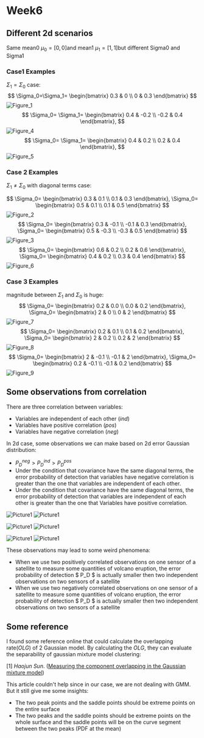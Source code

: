 # Week6

## Different 2d scenarios

Same mean0 $\mu_0 = [0,0]$and mean1 $\mu_1 = [1,1]$but different Sigma0 and Sigma1

### Case1 Examples

$\Sigma_1 = \Sigma_0$  case:
$$
\Sigma_0=\Sigma_1= \begin{bmatrix}
0.3 & 0 \\
0 & 0.3 
\end{bmatrix}
$$
![Figure_1](2dfigs/Figure_1.png)
$$
\Sigma_0= \Sigma_1= \begin{bmatrix}
0.4 & -0.2 \\
-0.2 & 0.4 
\end{bmatrix},
$$
![Figure_4](2dfigs/Figure_4.png)
$$
\Sigma_0= \Sigma_1= \begin{bmatrix}
0.4 & 0.2 \\
0.2 & 0.4 
\end{bmatrix},
$$
![Figure_5](2dfigs/Figure_5.png)
### Case 2 Examples

$\Sigma_1 \neq \Sigma_0$ with diagonal terms case:

$$
\Sigma_0= \begin{bmatrix}
0.3 & 0.1 \\
0.1 & 0.3 
\end{bmatrix},
\Sigma_0= \begin{bmatrix}
0.5 & 0.1 \\
0.1 & 0.5 
\end{bmatrix}
$$
![Figure_2](2dfigs\Figure_2.png)
$$
\Sigma_0= \begin{bmatrix}
0.3 & -0.1 \\
-0.1 & 0.3 
\end{bmatrix},
\Sigma_0= \begin{bmatrix}
0.5 & -0.3 \\
-0.3 & 0.5 
\end{bmatrix}
$$
![Figure_3](2dfigs\Figure_3.png)
$$
\Sigma_0= \begin{bmatrix}
0.6 & 0.2 \\
0.2 & 0.6 
\end{bmatrix},
\Sigma_0= \begin{bmatrix}
0.4 & 0.2 \\
0.3 & 0.4 
\end{bmatrix}
$$
![Figure_6](2dfigs\Figure_6.png)
### Case 3 Examples

magnitude between $\Sigma_1$ and $\Sigma_0$ is huge:
$$
\Sigma_0= \begin{bmatrix}
0.2 & 0.0 \\
0.0 & 0.2 
\end{bmatrix},
\Sigma_0= \begin{bmatrix}
2 & 0 \\
0 & 2 
\end{bmatrix}
$$
![Figure_7](2dfigs\Figure_7.png)
$$
\Sigma_0= \begin{bmatrix}
0.2 & 0.1 \\
0.1 & 0.2 
\end{bmatrix},
\Sigma_0= \begin{bmatrix}
2 & 0.2 \\
0.2 & 2 
\end{bmatrix}
$$
![Figure_8](2dfigs\Figure_8.png)
$$
\Sigma_0= \begin{bmatrix}
2 & -0.1 \\
-0.1 & 2 
\end{bmatrix},
\Sigma_0= \begin{bmatrix}
0.2 & -0.1 \\
-0.1 & 0.2 
\end{bmatrix}
$$
![Figure_9](2dfigs\Figure_9.png)

## Some observations from correlation

There are three correlation between variables:

* Variables are independent of each other ($ind$)
* Variables have positive correlation ($pos$)
* Variables have negative correlation ($neg$)

In 2d case, some observations we can make based on 2d error Gaussian distribution:

* $P_D^{neg}>P_D^{ind}>P_D^{pos}$
* Under the condition that covariance have the same diagonal terms, the error probability of detection that variables have negative correlation is greater than the one that variables are independent of each other.
* Under the condition that covariance have the same diagonal terms, the error probability of detection that variables are independent of each other is greater than the one that Variables have positive correlation.

![Picture1](2dcorrelation/Picture1.png) ![Picture1](2dcorrelation/Picture2.png)

![Picture1](2dcorrelation/Picture3.png) ![Picture1](2dcorrelation/Picture4.png)

![Picture1](2dcorrelation/Picture5.png) ![Picture1](2dcorrelation/Picture6.png)

These observations may lead to some weird phenomena:

- When we use two positively correlated observations on one sensor of a satellite to measure some quantities of volcano eruption, the error probability of detection $ P_D $ is actually smaller then two independent observations on two sensors of a satellite
- When we use two negatively correlated observations on one sensor of a satellite to measure some quantities of volcano eruption, the error probability of detection $ P_D $ is actually smaller then two independent observations on two sensors of a satellite

## Some reference 

I found some reference online that could calculate the overlapping rate($OLG$) of 2 Gaussian model. By calculating the $OLG$, they can evaluate the separability of gaussian mixture model clustering:

[1] *Haojun Sun*. ([Measuring the component overlapping in the Gaussian mixture model](https://link.springer.com/article/10.1007/s10618-011-0212-3))

This article couldn't help since in our case, we are not dealing with GMM. But it still give me some insights:

* The two peak points and the saddle points should be extreme points on the entire surface
* The two peaks and the saddle points should be extreme points on the whole surface and the saddle points will be on the curve segment between the two peaks (PDF at the mean)